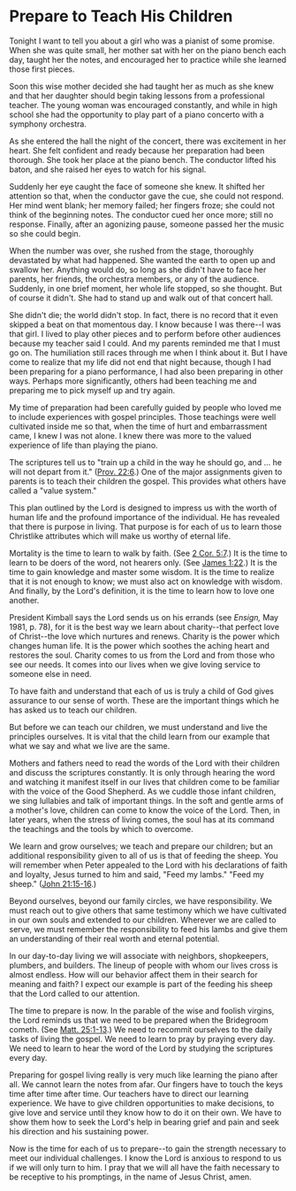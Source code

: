 # Prepare to Teach His Children

Tonight I want to tell you about a girl who was a pianist of some promise.
When she was quite small, her mother sat with her on the piano bench each day,
taught her the notes, and encouraged her to practice while she learned those
first pieces.

Soon this wise mother decided she had taught her as much as she knew and that
her daughter should begin taking lessons from a professional teacher. The
young woman was encouraged constantly, and while in high school she had the
opportunity to play part of a piano concerto with a symphony orchestra.

As she entered the hall the night of the concert, there was excitement in her
heart. She felt confident and ready because her preparation had been thorough.
She took her place at the piano bench. The conductor lifted his baton, and she
raised her eyes to watch for his signal.

Suddenly her eye caught the face of someone she knew. It shifted her attention
so that, when the conductor gave the cue, she could not respond. Her mind went
blank; her memory failed; her fingers froze; she could not think of the
beginning notes. The conductor cued her once more; still no response. Finally,
after an agonizing pause, someone passed her the music so she could begin.

When the number was over, she rushed from the stage, thoroughly devastated by
what had happened. She wanted the earth to open up and swallow her. Anything
would do, so long as she didn't have to face her parents, her friends, the
orchestra members, or any of the audience. Suddenly, in one brief moment, her
whole life stopped, so she thought. But of course it didn't. She had to stand
up and walk out of that concert hall.

She didn't die; the world didn't stop. In fact, there is no record that it
even skipped a beat on that momentous day. I know because I was there--I was
that girl. I lived to play other pieces and to perform before other audiences
because my teacher said I could. And my parents reminded me that I must go on.
The humiliation still races through me when I think about it. But I have come
to realize that my life did not end that night because, though I had been
preparing for a piano performance, I had also been preparing in other ways.
Perhaps more significantly, others had been teaching me and preparing me to
pick myself up and try again.

My time of preparation had been carefully guided by people who loved me to
include experiences with gospel principles. Those teachings were well
cultivated inside me so that, when the time of hurt and embarrassment came, I
knew I was not alone. I knew there was more to the valued experience of life
than playing the piano.

The scriptures tell us to "train up a child in the way he should go, and ... he
will not depart from it." ([Prov.
22:6](https://www.lds.org/scriptures/ot/prov/22.6?lang=eng#5).) One of the
major assignments given to parents is to teach their children the gospel. This
provides what others have called a "value system."

This plan outlined by the Lord is designed to impress us with the worth of
human life and the profound importance of the individual. He has revealed that
there is purpose in living. That purpose is for each of us to learn those
Christlike attributes which will make us worthy of eternal life.

Mortality is the time to learn to walk by faith. (See [2 Cor.
5:7](https://www.lds.org/scriptures/nt/2-cor/5.7?lang=eng#6).) It is the time
to learn to be doers of the word, not hearers only. (See [James
1:22](https://www.lds.org/scriptures/nt/james/1.22?lang=eng#21).) It is the
time to gain knowledge and master some wisdom. It is the time to realize that
it is not enough to know; we must also act on knowledge with wisdom. And
finally, by the Lord's definition, it is the time to learn how to love one
another.

President Kimball says the Lord sends us on his errands (see _Ensign,_ May
1981, p. 78), for it is the best way we learn about charity--that perfect love
of Christ--the love which nurtures and renews. Charity is the power which
changes human life. It is the power which soothes the aching heart and
restores the soul. Charity comes to us from the Lord and from those who see
our needs. It comes into our lives when we give loving service to someone else
in need.

To have faith and understand that each of us is truly a child of God gives
assurance to our sense of worth. These are the important things which he has
asked us to teach our children.

But before we can teach our children, we must understand and live the
principles ourselves. It is vital that the child learn from our example that
what we say and what we live are the same.

Mothers and fathers need to read the words of the Lord with their children and
discuss the scriptures constantly. It is only through hearing the word and
watching it manifest itself in our lives that children come to be familiar
with the voice of the Good Shepherd. As we cuddle those infant children, we
sing lullabies and talk of important things. In the soft and gentle arms of a
mother's love, children can come to know the voice of the Lord. Then, in later
years, when the stress of living comes, the soul has at its command the
teachings and the tools by which to overcome.

We learn and grow ourselves; we teach and prepare our children; but an
additional responsibility given to all of us is that of feeding the sheep. You
will remember when Peter appealed to the Lord with his declarations of faith
and loyalty, Jesus turned to him and said, "Feed my lambs." "Feed my sheep."
([John
21:15-16](https://www.lds.org/scriptures/nt/john/21.15-16?lang=eng#14).)

Beyond ourselves, beyond our family circles, we have responsibility. We must
reach out to give others that same testimony which we have cultivated in our
own souls and extended to our children. Wherever we are called to serve, we
must remember the responsibility to feed his lambs and give them an
understanding of their real worth and eternal potential.

In our day-to-day living we will associate with neighbors, shopkeepers,
plumbers, and builders. The lineup of people with whom our lives cross is
almost endless. How will our behavior affect them in their search for meaning
and faith? I expect our example is part of the feeding his sheep that the Lord
called to our attention.

The time to prepare is now. In the parable of the wise and foolish virgins,
the Lord reminds us that we need to be prepared when the Bridegroom cometh.
(See [Matt.
25:1-13](https://www.lds.org/scriptures/nt/matt/25.1-13?lang=eng#0).) We need
to recommit ourselves to the daily tasks of living the gospel. We need to
learn to pray by praying every day. We need to learn to hear the word of the
Lord by studying the scriptures every day.

Preparing for gospel living really is very much like learning the piano after
all. We cannot learn the notes from afar. Our fingers have to touch the keys
time after time after time. Our teachers have to direct our learning
experience. We have to give children opportunities to make decisions, to give
love and service until they know how to do it on their own. We have to show
them how to seek the Lord's help in bearing grief and pain and seek his
direction and his sustaining power.

Now is the time for each of us to prepare--to gain the strength necessary to
meet our individual challenges. I know the Lord is anxious to respond to us if
we will only turn to him. I pray that we will all have the faith necessary to
be receptive to his promptings, in the name of Jesus Christ, amen.


